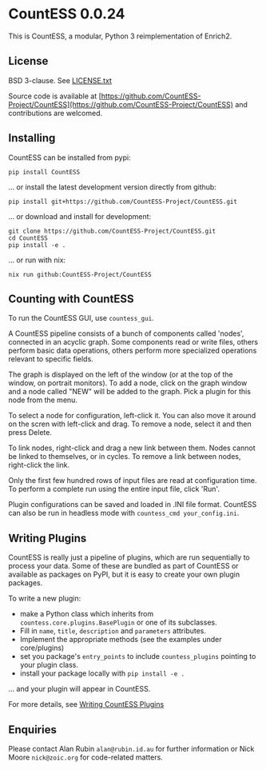 # CountESS 0.0.24

This is CountESS, a modular, Python 3 reimplementation of Enrich2.

## License

BSD 3-clause.  See [LICENSE.txt](LICENSE.txt)

Source code is available at [https://github.com/CountESS-Project/CountESS](https://github.com/CountESS-Project/CountESS) and contributions are welcomed.

## Installing

CountESS can be installed from pypi:
```
pip install CountESS
```

... or install the latest development version directly from github:
```
pip install git+https://github.com/CountESS-Project/CountESS.git
```

... or download and install for development:
```
git clone https://github.com/CountESS-Project/CountESS.git
cd CountESS
pip install -e .
```

... or run with nix:
```
nix run github:CountESS-Project/CountESS
```

## Counting with CountESS

To run the CountESS GUI, use `countess_gui`.

A CountESS pipeline consists of a bunch of components called 'nodes',
connected in an acyclic graph.
Some components read or write files, others perform basic data operations, 
others perform more specialized operations relevant to specific fields.

The graph is displayed on the left of the window (or at the top of the window,
on portrait monitors).  To add a node, click on the graph window and a node
called "NEW" will be added to the graph.  Pick a plugin for this node from
the menu.

To select a node for configuration, left-click it.  You can also move it
around on the scren with left-click and drag.  To remove a node, select it
and then press Delete.

To link nodes, right-click and drag a new link between them.  Nodes cannot be
linked to themselves, or in cycles.  To remove a link between nodes, right-click
the link.

Only the first few hundred rows of input files are read at configuration time.
To perform a complete run using the entire input file, click 'Run'.

Plugin configurations can be saved and loaded in .INI file format.
CountESS can also be run in headless mode with `countess_cmd your_config.ini`.

## Writing Plugins

CountESS is really just a pipeline of plugins, which are run sequentially to 
process your data.  Some of these are bundled as part of CountESS or 
available as packages on PyPI, but it is easy to create your own plugin packages.

To write a new plugin:

* make a Python class which inherits from `countess.core.plugins.BasePlugin` or 
  one of its subclasses.
* Fill in `name`, `title`, `description` and `parameters` attributes.
* Implement the appropriate methods (see the examples under core/plugins)
* set you package's `entry_points` to include `countess_plugins` pointing to
  your plugin class.
* install your package locally with `pip install -e .` 

... and your plugin will appear in CountESS.

For more details, see [Writing CountESS Plugins](doc/writing_plugins.md)

## Enquiries

Please contact Alan Rubin `alan@rubin.id.au` for further information or
Nick Moore `nick@zoic.org` for code-related matters.

